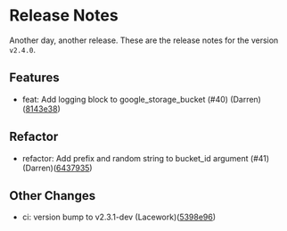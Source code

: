 # Release Notes
Another day, another release. These are the release notes for the version `v2.4.0`.

## Features
* feat: Add logging block to google_storage_bucket (#40) (Darren)([8143e38](https://github.com/lacework/terraform-gcp-audit-log/commit/8143e386c1abcebebe71a7749b11513ba381d64c))
## Refactor
* refactor: Add prefix and random string to bucket_id argument (#41) (Darren)([6437935](https://github.com/lacework/terraform-gcp-audit-log/commit/64379357e3818167514be845575e38d9795e26c6))
## Other Changes
* ci: version bump to v2.3.1-dev (Lacework)([5398e96](https://github.com/lacework/terraform-gcp-audit-log/commit/5398e964d823d3de6270be1bb26623d4a740acf7))
